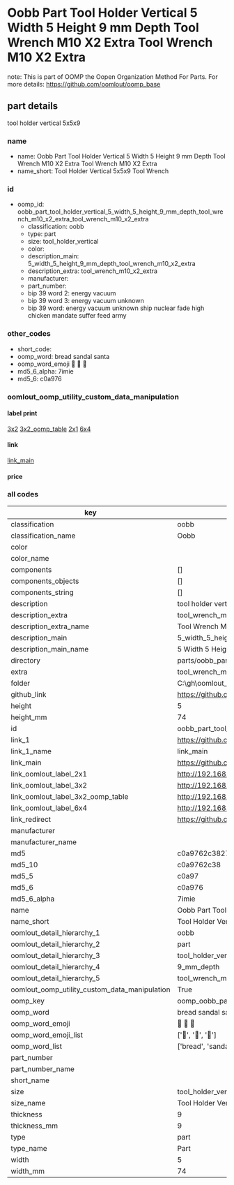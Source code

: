 # Oobb Part Tool Holder Vertical 5 Width 5 Height 9 mm Depth Tool Wrench M10 X2 Extra Tool Wrench M10 X2 Extra  

note: This is part of OOMP the Oopen Organization Method For Parts. For more details: https://github.com/oomlout/oomp_base

##  part details
  



tool holder vertical 5x5x9



### name
* name: Oobb Part Tool Holder Vertical 5 Width 5 Height 9 mm Depth Tool Wrench M10 X2 Extra Tool Wrench M10 X2 Extra
* name_short: Tool Holder Vertical 5x5x9 Tool Wrench
### id
* oomp_id: oobb_part_tool_holder_vertical_5_width_5_height_9_mm_depth_tool_wrench_m10_x2_extra_tool_wrench_m10_x2_extra
  * classification: oobb
  * type: part
  * size: tool_holder_vertical
  * color: 
  * description_main: 5_width_5_height_9_mm_depth_tool_wrench_m10_x2_extra
  * description_extra: tool_wrench_m10_x2_extra
  * manufacturer: 
  * part_number: 
  * bip 39 word 2: energy vacuum
  * bip 39 word 3: energy vacuum unknown
  * bip 39 word: energy vacuum unknown ship nuclear fade high chicken mandate suffer feed army

### other_codes
* short_code: 
* oomp_word: bread sandal santa
* oomp_word_emoji :bread: :sandal: :santa:
* md5_6_alpha: 7imie
* md5_6: c0a976






### oomlout_oomp_utility_custom_data_manipulation
#### label print
[3x2](http://192.168.1.245:1112/?label=oomp%207imie)
[3x2_oomp_table](http://192.168.1.108:1112/?label=oomp%207imie)
[2x1](http://192.168.1.242:1112/?label=oomp%207imie)
[6x4](http://192.168.1.55:1112/?label=oomp%207imie)    

#### link

[link_main](https://github.com/oomlout/oomlout_oobb_version_4_generated_parts/tree/main/navigation_oomp/oobb/part/tool_holder_vertical/5_width_5_height_9_mm_depth_tool_wrench_m10_x2_extra/tool_wrench_m10_x2_extra/part)                              

#### price







### all codes 
| key | value |  
| --- | --- |  
| classification | oobb |  
| classification_name | Oobb |  
| color |  |  
| color_name |  |  
| components | [] |  
| components_objects | [] |  
| components_string | [] |  
| description | tool holder vertical 5x5x9 |  
| description_extra | tool_wrench_m10_x2_extra |  
| description_extra_name | Tool Wrench M10 X2 Extra |  
| description_main | 5_width_5_height_9_mm_depth_tool_wrench_m10_x2_extra |  
| description_main_name | 5 Width 5 Height 9 mm Depth Tool Wrench M10 X2 Extra |  
| directory | parts/oobb_part_tool_holder_vertical_5_width_5_height_9_mm_depth_tool_wrench_m10_x2_extra_tool_wrench_m10_x2_extra |  
| extra | tool_wrench_m10_x2 |  
| folder | C:\gh\oomlout_oobb_version_4_generated_parts\parts\oobb_part_tool_holder_vertical_5_width_5_height_9_mm_depth_tool_wrench_m10_x2_extra_tool_wrench_m10_x2_extra |  
| github_link | https://github.com/oomlout/oomlout_oomp_part_src/tree/main/parts/oobb_part_tool_holder_vertical_5_width_5_height_9_mm_depth_tool_wrench_m10_x2_extra_tool_wrench_m10_x2_extra |  
| height | 5 |  
| height_mm | 74 |  
| id | oobb_part_tool_holder_vertical_5_width_5_height_9_mm_depth_tool_wrench_m10_x2_extra_tool_wrench_m10_x2_extra |  
| link_1 | https://github.com/oomlout/oomlout_oobb_version_4_generated_parts/tree/main/navigation_oomp/oobb/part/tool_holder_vertical/5_width_5_height_9_mm_depth_tool_wrench_m10_x2_extra/tool_wrench_m10_x2_extra/part |  
| link_1_name | link_main |  
| link_main | https://github.com/oomlout/oomlout_oobb_version_4_generated_parts/tree/main/navigation_oomp/oobb/part/tool_holder_vertical/5_width_5_height_9_mm_depth_tool_wrench_m10_x2_extra/tool_wrench_m10_x2_extra/part |  
| link_oomlout_label_2x1 | http://192.168.1.242:1112/?label=oomp%207imie |  
| link_oomlout_label_3x2 | http://192.168.1.245:1112/?label=oomp%207imie |  
| link_oomlout_label_3x2_oomp_table | http://192.168.1.108:1112/?label=oomp%207imie |  
| link_oomlout_label_6x4 | http://192.168.1.55:1112/?label=oomp%207imie |  
| link_redirect | https://github.com/oomlout/oomlout_oobb_version_4_generated_parts/tree/main/parts/oobb_tool_holder_vertical_05_05_09_ex_tool_wrench_m10_x2 |  
| manufacturer |  |  
| manufacturer_name |  |  
| md5 | c0a9762c3827ad71474bac61dbfc2250 |  
| md5_10 | c0a9762c38 |  
| md5_5 | c0a97 |  
| md5_6 | c0a976 |  
| md5_6_alpha | 7imie |  
| name | Oobb Part Tool Holder Vertical 5 Width 5 Height 9 mm Depth Tool Wrench M10 X2 Extra Tool Wrench M10 X2 Extra |  
| name_short | Tool Holder Vertical 5x5x9 Tool Wrench |  
| oomlout_detail_hierarchy_1 | oobb |  
| oomlout_detail_hierarchy_2 | part |  
| oomlout_detail_hierarchy_3 | tool_holder_vertical |  
| oomlout_detail_hierarchy_4 | 9_mm_depth |  
| oomlout_detail_hierarchy_5 | tool_wrench_m10_x2_extra |  
| oomlout_oomp_utility_custom_data_manipulation | True |  
| oomp_key | oomp_oobb_part_tool_holder_vertical_5_width_5_height_9_mm_depth_tool_wrench_m10_x2_extra_tool_wrench_m10_x2_extra |  
| oomp_word | bread sandal santa |  
| oomp_word_emoji | :bread: :sandal: :santa: |  
| oomp_word_emoji_list | [':bread:', ':sandal:', ':santa:'] |  
| oomp_word_list | ['bread', 'sandal', 'santa'] |  
| part_number |  |  
| part_number_name |  |  
| short_name |  |  
| size | tool_holder_vertical |  
| size_name | Tool Holder Vertical |  
| thickness | 9 |  
| thickness_mm | 9 |  
| type | part |  
| type_name | Part |  
| width | 5 |  
| width_mm | 74 |  
